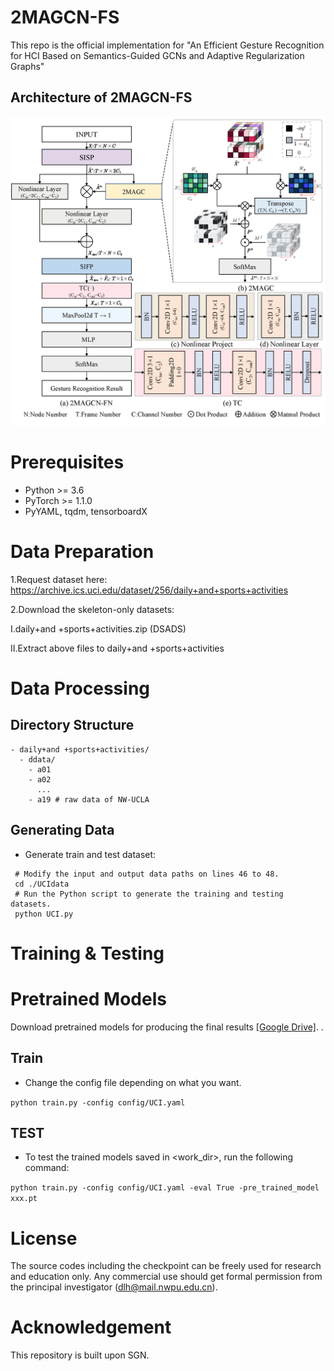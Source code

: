 # 2MAGCN-FS
This repo is the official implementation for "An Efficient Gesture Recognition for HCI Based on Semantics-Guided GCNs and Adaptive Regularization Graphs"


## Architecture of 2MAGCN-FS
![image](src/pic3.png)

# Prerequisites

- Python >= 3.6
- PyTorch >= 1.1.0
- PyYAML, tqdm, tensorboardX

# Data Preparation



1.Request dataset here: https://archive.ics.uci.edu/dataset/256/daily+and+sports+activities


2.Download the skeleton-only datasets:


Ⅰ.daily+and +sports+activities.zip (DSADS)

Ⅱ.Extract above files to daily+and +sports+activities

# Data Processing

## Directory Structure

```
- daily+and +sports+activities/
  - ddata/
    - a01
    - a02
      ...
    - a19 # raw data of NW-UCLA

```

## Generating Data

- Generate train and test dataset:

```
 # Modify the input and output data paths on lines 46 to 48.
 cd ./UCIdata
 # Run the Python script to generate the training and testing datasets.
 python UCI.py
```



# Training & Testing

# Pretrained Models

Download pretrained models for producing the final results [[Google Drive]](https://drive.google.com/drive/folders/1YI-4TdKMhfesqc1alfhbV0POiQqKf9A3?usp=sharing). .

## Train

- Change the config file depending on what you want.

```python train.py -config config/UCI.yaml ```

## TEST

- To test the trained models saved in <work_dir>, run the following command:

```python train.py -config config/UCI.yaml -eval True -pre_trained_model xxx.pt```


# License

The source codes including the checkpoint can be freely used for research and education only. Any commercial use should get formal permission from the principal investigator (dlh@mail.nwpu.edu.cn).

# Acknowledgement

This repository is built upon SGN.
